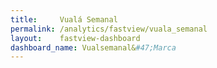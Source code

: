 ```yaml
---
title:     Vualá Semanal
permalink: /analytics/fastview/vuala_semanal
layout:    fastview-dashboard
dashboard_name: Vualsemanal&#47;Marca
---
```

